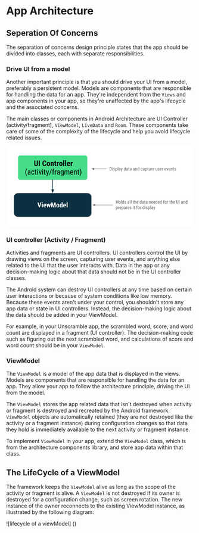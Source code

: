 # App Architecture

## Seperation Of Concerns

The separation of concerns design principle states that the app should be divided into classes, each with separate responsibilities.

### Drive UI from a model

Another important principle is that you should drive your UI from a model, preferably a persistent model. Models are components that are responsible for handling the data for an app. They're independent from the `Views` and app components in your app, so they're unaffected by the app's lifecycle and the associated concerns.

The main classes or components in Android Architecture are UI Controller (activity/fragment), `ViewModel`, `LiveData` and `Room`. These components take care of some of the complexity of the lifecycle and help you avoid lifecycle related issues. 

![viewmodel image](https://github.com/tastethedream/gdg_kotlin_course/blob/main/notes/images/viewmodel.png)

### UI controller (Activity / Fragment)

Activities and fragments are UI controllers. UI controllers control the UI by drawing views on the screen, capturing user events, and anything else related to the UI that the user interacts with. Data in the app or any decision-making logic about that data should not be in the UI controller classes.

The Android system can destroy UI controllers at any time based on certain user interactions or because of system conditions like low memory. Because these events aren't under your control, you shouldn't store any app data or state in UI controllers. Instead, the decision-making logic about the data should be added in your ViewModel.

For example, in your Unscramble app, the scrambled word, score, and word count are displayed in a fragment (UI controller). The decision-making code such as figuring out the next scrambled word, and calculations of score and word count should be in your `ViewModel`.

### ViewModel

The `ViewModel` is a model of the app data that is displayed in the views. Models are components that are responsible for handling the data for an app. They allow your app to follow the architecture principle, driving the UI from the model.

The `ViewModel` stores the app related data that isn't destroyed when activity or fragment is destroyed and recreated by the Android framework. `ViewModel` objects are automatically retained (they are not destroyed like the activity or a fragment instance) during configuration changes so that data they hold is immediately available to the next activity or fragment instance.

To implement `ViewModel` in your app, extend the `ViewModel` class, which is from the architecture components library, and store app data within that class.

## The LifeCycle of a ViewModel

The framework keeps the `ViewModel` alive as long as the scope of the activity or fragment is alive. A `ViewModel` is not destroyed if its owner is destroyed for a configuration change, such as screen rotation. The new instance of the owner reconnects to the existing ViewModel instance, as illustrated by the following diagram:

![lifecycle of a viewModel] ()
